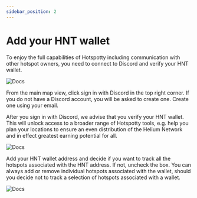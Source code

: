 ```yaml
---
sidebar_position: 2
---
```


# Add your HNT wallet

To enjoy the full capabilities of Hotspotty including communication with other hotspot owners, you need to connect to Discord and verify your HNT wallet.

![Docs](/img/getting-started/verify-your-wallet-111.png)

From the main map view, click sign in with Discord in the top right corner. If you do not have a Discord account, you will be asked to create one. Create one using your email.

After you sign in with Discord, we advise that you verify your HNT wallet. This will unlock access to a broader range of Hotspotty tools, e.g. help you plan your locations to ensure an even distribution of the Helium Network and in effect greatest earning potential for all.

![Docs](/img/getting-started/verify-your-wallet-3.png)

Add your HNT wallet address and decide if you want to track all the hotspots associated with the HNT address. If not, uncheck the box. You can always add or remove individual hotspots associated with the wallet, should you decide not to track a selection of hotspots associated with a wallet.

![Docs](/img/getting-started/verify-your-wallet-2.png)

